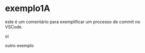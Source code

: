 # exemplo1A


este é um comentário para exemplificar um processo de commit no VSCode.


oi


outro exemplo